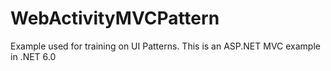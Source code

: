 # WebActivityMVCPattern
 Example used for training on UI Patterns. This is an ASP.NET MVC example in .NET 6.0

